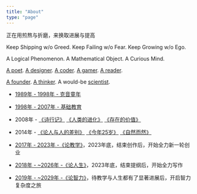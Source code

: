 ```yaml
---
title: "About"
type: "page"
---
```


正在用煎熬与折磨，来换取进展与提高

Keep Shipping w/o Greed. Keep Failing w/o Fear. Keep Growing w/o Ego.

A Logical Phenomenon. A Mathematical Object. A Curious Mind. 

[A poet](../poems). [A designer](../design). [A coder](../cs). [A gamer](../games). [A reader](../books).

[A founder](https://albert.com.cn). [A thinker](../life). A would-be [scientist](../ai).

- [1989年 - 1998年 - 克音童年](../keyin)

- [1998年 - 2007年 - 基础教育](../sui)

- 2008年 - [《诗行记》](../tripasapoet/) [《人类的进化》](../humanevolution/) [《存在的价值》](../valueofliving/)

- 2014年 - [《论人与人的差别》](../diff/) [《今年25岁》](../25/) [《自然而然》](../naturally/)

- [2017年 - 2023年 -《论教学》](../edu/)，2023年底，结束创作后，开始全力新一轮创业
- [2018年 - ~2026年 -《论人生》](../life/)，2023年底，结束提纲后，开始全力写作
- [2019年 - ~2029年 -《论智力》](../ai/)，待教学与人生都有了显著进展后，开启智力复杂度之旅

